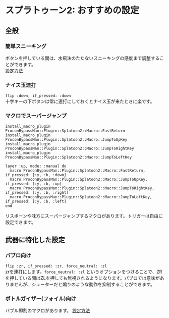 # スプラトゥーン2: おすすめの設定
## 全般
### 簡単スニーキング

ボタンを押している間は、水飛沫のたたないスニーキングの感度まで調整することができます。  
[設定方法](/docs/setting/left-analogstick-cap.md)

### ナイス玉連打

`flip :down, if_pressed: :down`  
十字キーの下ボタンは常に連打にしておくとナイス玉が来たときに楽です。

### マクロでスーパージャンプ

```
install_macro_plugin ProconBypassMan::Plugin::Splatoon2::Macro::FastReturn
install_macro_plugin ProconBypassMan::Plugin::Splatoon2::Macro::JumpToUpKey
install_macro_plugin ProconBypassMan::Plugin::Splatoon2::Macro::JumpToRightKey
install_macro_plugin ProconBypassMan::Plugin::Splatoon2::Macro::JumpToLeftKey

layer :up, mode: :manual do
  macro ProconBypassMan::Plugin::Splatoon2::Macro::FastReturn, if_pressed: [:y, :b, :down]
  macro ProconBypassMan::Plugin::Splatoon2::Macro::JumpToUpKey, if_pressed: [:y, :b, :up]
  macro ProconBypassMan::Plugin::Splatoon2::Macro::JumpToRightKey, if_pressed: [:y, :b, :right]
  macro ProconBypassMan::Plugin::Splatoon2::Macro::JumpToLeftKey, if_pressed: [:y, :b, :left]
end
```

リスポーンや味方にスーパージャンプするマクロがあります。トリガーは自由に設定できます。

## 武器に特化した設定
### パブロ向け

`flip :zr, if_pressed: :zr, force_neutral: :zl`  
zrを連打にします。`force_neutral: :zl` というオプションをつけることで、ZRを押している間はZLを押しても無視されるようになります。パブロでは意味がありませんが、シューターだと煽りのような動作を抑制することができます。

### ボトルガイザー(フォイル)向け

バブル即割のマクロがあります。
[設定方法](/docs/setting/splatoon2_macro_sokuwari_bubble.md)
